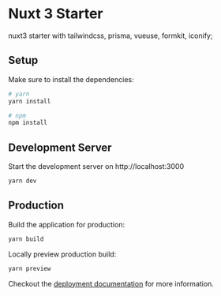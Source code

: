 # Nuxt 3 Starter

nuxt3 starter with tailwindcss, prisma, vueuse, formkit, iconify;

## Setup

Make sure to install the dependencies:

```bash
# yarn
yarn install

# npm
npm install
```

## Development Server

Start the development server on http://localhost:3000

```bash
yarn dev
```

## Production

Build the application for production:

```bash
yarn build
```

Locally preview production build:

```bash
yarn preview
```

Checkout the [deployment documentation](https://v3.nuxtjs.org/docs/deployment) for more information.
